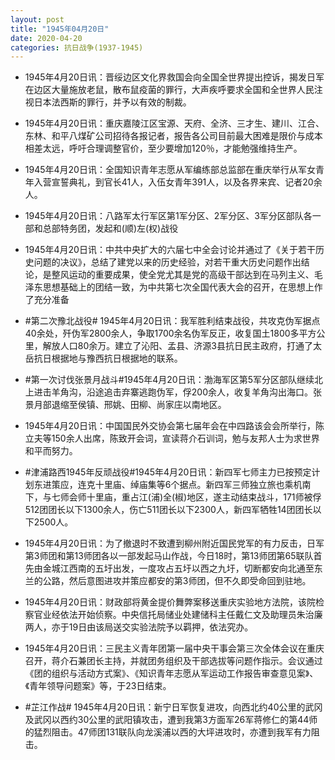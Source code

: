 ```yaml
---
layout: post
title: "1945年04月20日"
date: 2020-04-20
categories: 抗日战争(1937-1945)
---
```


<meta name="referrer" content="no-referrer" />

- 1945年4月20日讯：晋绥边区文化界救国会向全国全世界提出控诉，揭发日军在边区大量施放老鼠，散布鼠疫菌的罪行，大声疾呼要求全国和全世界人民注视日本法西斯的罪行，并予以有效的制裁。 

- 1945年4月20日讯：重庆嘉陵江区宝源、天府、全济、三才生、建川、江合、东林、和平八煤矿公司招待各报记者，报告各公司目前最大困难是限价与成本相差太远，呼吁合理调整官价，至少要增加120％，才能勉强维持生产。 

- 1945年4月20日讯：全国知识青年志愿从军编练部总监部在重庆举行从军女青年入营宣誓典礼，到官长41人，入伍女青年391人，以及各界来宾、记者20余人。 

- 1945年4月20日讯：八路军太行军区第1军分区、2军分区、3军分区部队各一部和总部特务团，发起和(顺)左(权)战役 

- 1945年4月20日讯：中共中央扩大的六届七中全会讨论并通过了《关于若干历史问题的决议》，总结了建党以来的历史经验，对若干重大历史问题作出结论，是整风运动的重要成果，使全党尤其是党的高级干部达到在马列主义、毛泽东思想基础上的团结一致，为中共第七次全国代表大会的召开，在思想上作了充分准备 

- #第二次豫北战役# 1945年4月20日讯：我军胜利结束战役，共攻克伪军据点40余处，歼伪军2800余人，争取1700余名伪军反正，收复国土1800多平方公里，解放人口80余万。建立了沁阳、孟县、济源3县抗日民主政府，打通了太岳抗日根据地与豫西抗日根据地的联系。 

- #第一次讨伐张景月战斗#1945年4月20日讯：渤海军区第5军分区部队继续北上进击羊角沟，沿途追击弃寨逃跑伪军，俘200余人，收复羊角沟出海口。张景月部退缩至侯镇、邢姚、田柳、尚家庄以南地区。 

- 1945年4月20日讯：中国国民外交协会第七届年会在中四路该会会所举行，陈立夫等150余人出席，陈致开会词，宣读蒋介石训词，勉与友邦人士为求世界和平而努力。 

- #津浦路西1945年反顽战役#1945年4月20日讯：新四军七师主力已按预定计划东进策应，连克十里庙、绰庙集等6个据点。新四军三师独立旅也乘机南下，与七师会师十里庙，重占江(浦)全(椒)地区，遂主动结束战斗，171师被俘512团团长以下1300余人，伤亡511团长以下2300人，新四军牺牲14团团长以下2500人。 

- 1945年4月20日讯：为了撤退时不致遭到柳州附近国民党军的有力反击，日军第3师团和第13师团各以一部发起马山作战，今日18时，第13师团第65联队首先由金城江西南的五圩出发，一度攻占五圩以西之九圩，切断都安向北通至东兰的公路，然后意图进攻并策应都安的第3师团，但不久即受命回到驻地。 

- 1945年4月20日讯：财政部将黄金提价舞弊案移送重庆实验地方法院，该院检察官业经依法开始侦察。中央信托局储业处建储科主任戴仁文及助理员朱治廉两人，亦于19日由该局送交实验法院予以羁押，依法究办。 

- 1945年4月20日讯：三民主义青年团第一届中央干事会第三次全体会议在重庆召开，蒋介石兼团长主持，并就团务组织及干部选拔等问题作指示。会议通过《团的组织与活动方式案》、《知识青年志愿从军运动工作报告审查意见案》、《青年领导问题案》等，于23日结束。 

- #芷江作战# 1945年4月20日讯：新宁日军恢复进攻，向西北约40公里的武冈及武冈以西约30公里的武阳镇攻击，遭到我第3方面军26军蒋修仁的第44师的猛烈阻击。47师团131联队向龙溪浦以西的大坪进攻时，亦遭到我军有力阻击。 

